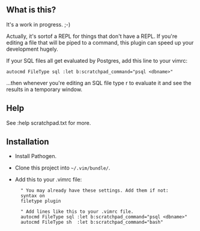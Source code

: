 What is this?
----

It's a work in progress. ;-)

Actually, it's sortof a REPL for things that don't have a REPL. If you're editing a file that will be piped to a command, this plugin can speed up your development hugely.

If your SQL files all get evaluated by Postgres, add this line to your vimrc:

	autocmd FileType sql :let b:scratchpad_command="psql <dbname>"

...then whenever you're editing an SQL file type <Leader>r to evaluate it and see the results in a temporary window.

Help
---

See :help scratchpad.txt for more.

Installation
----

* Install Pathogen.
* Clone this project into `~/.vim/bundle/`.
* Add this to your .vimrc file:

	    " You may already have these settings. Add them if not:
	    syntax on
	    filetype plugin

		" Add lines like this to your .vimrc file.
		autocmd FileType sql :let b:scratchpad_command="psql <dbname>"
		autocmd FileType sh  :let b:scratchpad_command="bash"
